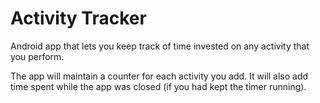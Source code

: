 # Activity Tracker
Android app that lets you keep track of time invested on any activity that you perform.

The app will maintain a counter for each activity you add.
It will also add time spent while the app was closed (if you had kept the timer running).
